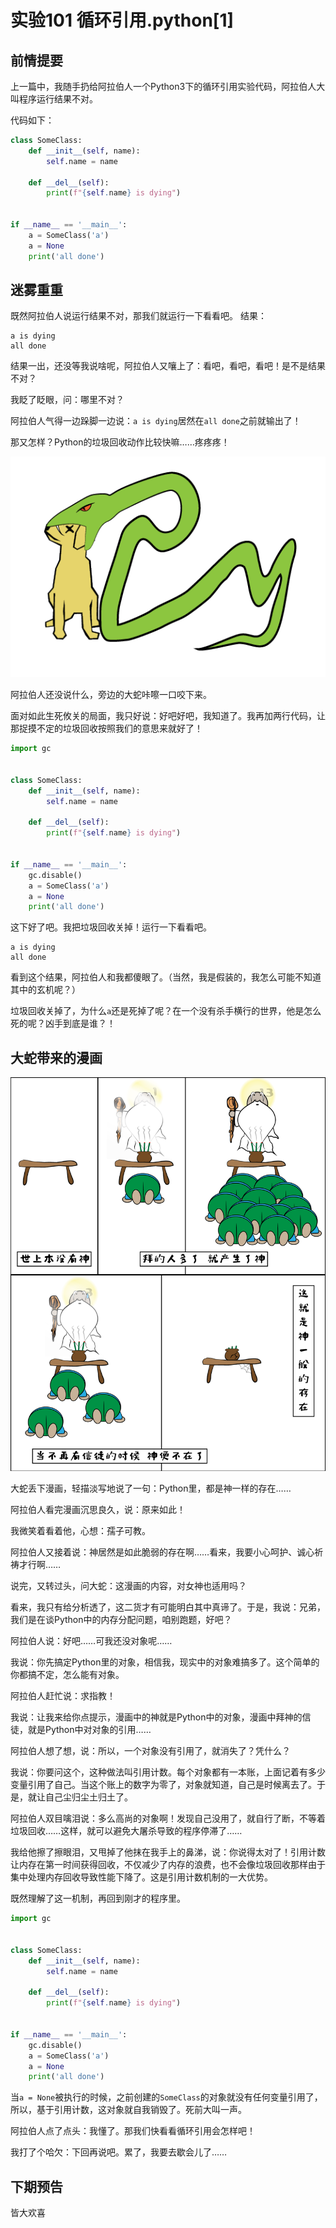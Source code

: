 # 实验101 循环引用.python[1]
## 前情提要
上一篇中，我随手扔给阿拉伯人一个Python3下的循环引用实验代码，阿拉伯人大叫程序运行结果不对。

代码如下：

```python
class SomeClass:
    def __init__(self, name):
        self.name = name

    def __del__(self):
        print(f"{self.name} is dying")


if __name__ == '__main__':
    a = SomeClass('a')
    a = None
    print('all done')
```

## 迷雾重重

既然阿拉伯人说运行结果不对，那我们就运行一下看看吧。
结果：

```
a is dying
all done
```

结果一出，还没等我说啥呢，阿拉伯人又嚷上了：看吧，看吧，看吧！是不是结果不对？

我眨了眨眼，问：哪里不对？

阿拉伯人气得一边跺脚一边说：`a is dying`居然在`all done`之前就输出了！

那又怎样？Python的垃圾回收动作比较快嘛……疼疼疼！

![被蛇咬](img/exp101/python-bite.png)

阿拉伯人还没说什么，旁边的大蛇咔嚓一口咬下来。

面对如此生死攸关的局面，我只好说：好吧好吧，我知道了。我再加两行代码，让那捉摸不定的垃圾回收按照我们的意思来就好了！

```python
import gc


class SomeClass:
    def __init__(self, name):
        self.name = name

    def __del__(self):
        print(f"{self.name} is dying")


if __name__ == '__main__':
    gc.disable()
    a = SomeClass('a')
    a = None
    print('all done')
```

这下好了吧。我把垃圾回收关掉！运行一下看看吧。

```
a is dying
all done
```

看到这个结果，阿拉伯人和我都傻眼了。（当然，我是假装的，我怎么可能不知道其中的玄机呢？）

垃圾回收关掉了，为什么`a`还是死掉了呢？在一个没有杀手横行的世界，他是怎么死的呢？凶手到底是谁？！

## 大蛇带来的漫画

![神一样的存在](img/exp101/death-of-god-01.png)

大蛇丢下漫画，轻描淡写地说了一句：Python里，都是神一样的存在……

阿拉伯人看完漫画沉思良久，说：原来如此！

我微笑着看着他，心想：孺子可教。

阿拉伯人又接着说：神居然是如此脆弱的存在啊……看来，我要小心呵护、诚心祈祷才行啊……

说完，又转过头，问大蛇：这漫画的内容，对女神也适用吗？

看来，我只有给分析透了，这二货才有可能明白其中真谛了。于是，我说：兄弟，我们是在谈Python中的内存分配问题，咱别跑题，好吧？

阿拉伯人说：好吧……可我还没对象呢……

我说：你先搞定Python里的对象，相信我，现实中的对象难搞多了。这个简单的你都搞不定，怎么能有对象。

阿拉伯人赶忙说：求指教！

我说：让我来给你点提示，漫画中的神就是Python中的对象，漫画中拜神的信徒，就是Python中对对象的引用……

阿拉伯人想了想，说：所以，一个对象没有引用了，就消失了？凭什么？

我说：你要问这个，这种做法叫引用计数。每个对象都有一本账，上面记着有多少变量引用了自己。当这个账上的数字为零了，对象就知道，自己是时候离去了。于是，就让自己尘归尘土归土了。

阿拉伯人双目噙泪说：多么高尚的对象啊！发现自己没用了，就自行了断，不等着垃圾回收……这样，就可以避免大屠杀导致的程序停滞了……

我给他擦了擦眼泪，又甩掉了他抹在我手上的鼻涕，说：你说得太对了！引用计数让内存在第一时间获得回收，不仅减少了内存的浪费，也不会像垃圾回收那样由于集中处理内存回收导致性能下降了。这是引用计数机制的一大优势。

既然理解了这一机制，再回到刚才的程序里。

```python
import gc


class SomeClass:
    def __init__(self, name):
        self.name = name

    def __del__(self):
        print(f"{self.name} is dying")


if __name__ == '__main__':
    gc.disable()
    a = SomeClass('a')
    a = None
    print('all done')
```

当`a = None`被执行的时候，之前创建的`SomeClass`的对象就没有任何变量引用了，所以，基于引用计数，这对象就自我销毁了。死前大叫一声。

阿拉伯人点了点头：我懂了。那我们快看看循环引用会怎样吧！

我打了个哈欠：下回再说吧。累了，我要去歇会儿了……

## 下期预告

皆大欢喜
